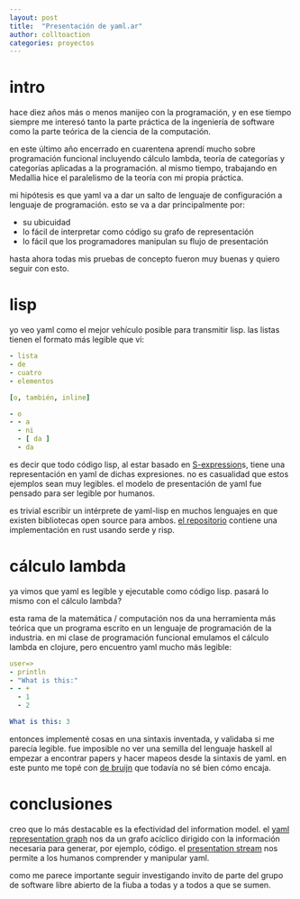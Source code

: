 ```yaml
---
layout: post
title:  "Presentación de yaml.ar"
author: colltoaction
categories: proyectos
---
```

# intro

hace diez años más o menos manijeo con la programación,
y en ese tiempo siempre me interesó
tanto la parte práctica de la ingeniería de software
como la parte teórica de la ciencia de la computación.

en este último año encerrado en cuarentena
aprendí mucho sobre programación funcional
incluyendo cálculo lambda, teoría de categorías
y categorías aplicadas a la programación.
al mismo tiempo, trabajando en Medallia
hice el paralelismo de la teoría
con mi propia práctica.

mi hipótesis es que yaml va a dar un salto
de lenguaje de configuración a lenguaje de programación.
esto se va a dar principalmente por:

- su ubicuidad
- lo fácil de interpretar como código su grafo de representación
- lo fácil que los programadores manipulan su flujo de presentación

hasta ahora todas mis pruebas de concepto fueron muy buenas y quiero seguir con esto.


# lisp

yo veo yaml como el mejor vehículo posible para transmitir lisp.
las listas tienen el formato más legible que vi:

```yaml
- lista
- de
- cuatro
- elementos
```

```yaml
[o, también, inline]
```

```yaml
- o
- - a
  - ni
  - [ da ]
  - da
```

es decir que todo código lisp, al estar basado en [S-expression]s,
tiene una representación en yaml de dichas expresiones.
no es casualidad que estos ejemplos sean muy legibles.
el modelo de presentación de yaml fue pensado para ser legible por humanos.

es trivial escribir un intérprete de yaml-lisp en muchos lenguajes
en que existen bibliotecas open source para ambos.
[el repositorio] contiene una implementación en rust usando serde y risp.

# cálculo lambda

ya vimos que yaml es legible y ejecutable como código lisp.
pasará lo mismo con el cálculo lambda?

esta rama de la matemática / computación nos da una herramienta más teórica
que un programa escrito en un lenguaje de programación de la industria.
en mi clase de programación funcional emulamos el cálculo lambda en clojure,
pero encuentro yaml mucho más legible:

```yaml
user=>
- println
- "What is this:"
- - +
  - 1
  - 2

What is this: 3
```

entonces implementé cosas en una sintaxis inventada,
y validaba si me parecía legible.
fue imposible no ver una semilla del lenguaje haskell
al empezar a encontrar papers y hacer mapeos desde la sintaxis de yaml.
en este punto me topé con [de bruijn] que todavía no sé bien cómo encaja.

# conclusiones

creo que lo más destacable es la efectividad del information model.
el [yaml representation graph] nos da un grafo acíclico dirigido
con la información necesaria para generar, por ejemplo, código.
el [presentation stream] nos permite a los humanos comprender y manipular yaml.

como me parece importante seguir investigando invito
de parte del grupo de software libre abierto de la fiuba
a todas y a todos a que se sumen.


[cálculo lambda]: https://en.wikipedia.org/wiki/Lambda_calculus
[yaml representation graph]: https://yaml.org/spec/1.2/spec.html#id2763754
[S-expression]: https://en.wikipedia.org/wiki/S-expression
[de bruijn]: https://www.cs.ru.nl/~james/RESEARCH/haskell2004.pdf
[presentation stream]: https://yaml.org/spec/1.2/spec.html#id2766150
[yaml.ar]: https://lugfi.github.io/proyectos/2021/02/27/propuesta-yaml-ar.html
[el repositorio]: https://github.com/lugfi/yaml.ar
